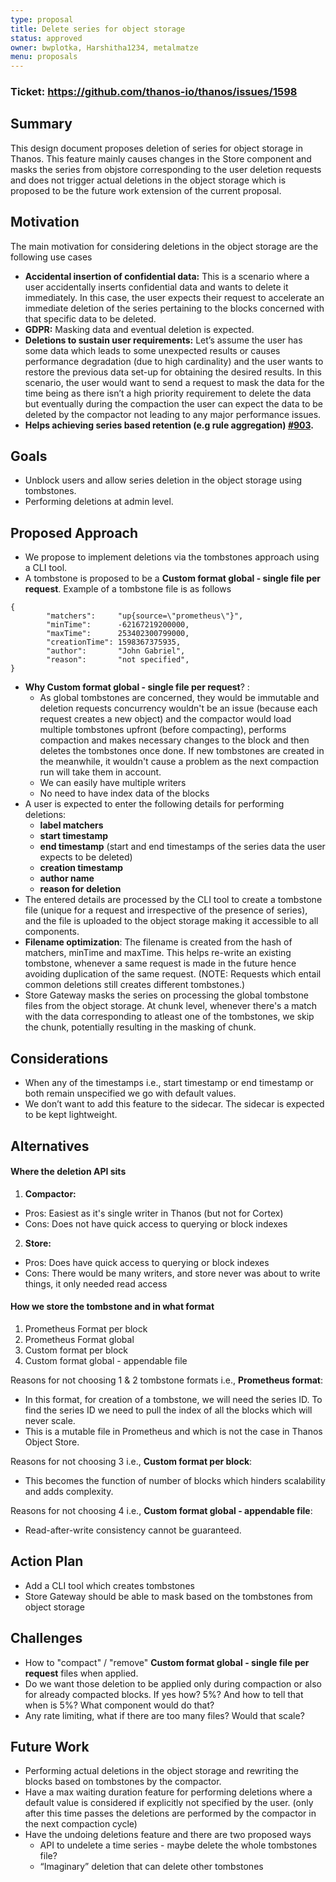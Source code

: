 ```yaml
---
type: proposal
title: Delete series for object storage
status: approved
owner: bwplotka, Harshitha1234, metalmatze
menu: proposals
---
```


### Ticket: https://github.com/thanos-io/thanos/issues/1598

## Summary

This design document proposes deletion of series for object storage in Thanos. This feature mainly causes changes in the Store component and masks the series from objstore corresponding to the user deletion requests and does not trigger actual deletions in the object storage which is proposed to be the future work extension of the current proposal.

## Motivation

The main motivation for considering deletions in the object storage are the following use cases

* **Accidental insertion of confidential data:** This is a scenario where a user accidentally inserts confidential data and wants to delete it immediately. In this case, the user expects their request to accelerate an immediate deletion of the series pertaining to the blocks concerned with that specific data to be deleted.
* **GDPR:** Masking data and eventual deletion is expected.
* **Deletions to sustain user requirements:** Let’s assume the user has some data which leads to some unexpected results or causes performance degradation (due to high cardinality) and the user wants to restore the previous data set-up for obtaining the desired results. In this scenario, the user would want to send a request to mask the data for the time being as there isn’t a high priority requirement to delete the data but eventually during the compaction the user can expect the data to be deleted by the compactor not leading to any major performance issues.
* **Helps achieving series based retention (e.g rule aggregation) [#903](https://github.com/thanos-io/thanos/issues/903).**

## Goals

* Unblock users and allow series deletion in the object storage using tombstones.
* Performing deletions at admin level.

## Proposed Approach

* We propose to implement deletions via the tombstones approach using a CLI tool.
* A tombstone is proposed to be a **Custom format global - single file per request**. Example of a tombstone file is as follows

```
{
		"matchers":     "up{source=\"prometheus\"}",
		"minTime":      -62167219200000,
		"maxTime":      253402300799000,
		"creationTime": 1598367375935,
		"author":       "John Gabriel",
		"reason":       "not specified",
}
```

* **Why Custom format global - single file per request**? :
  * As global tombstones are concerned, they would be immutable and deletion requests concurrency wouldn't be an issue (because each request creates a new object) and the compactor would load multiple tombstones upfront (before compacting), performs compaction and makes necessary changes to the block and then deletes the tombstones once done. If new tombstones are created in the meanwhile, it wouldn't cause a problem as the next compaction run will take them in account.
  * We can easily have multiple writers
  * No need to have index data of the blocks
* A user is expected to enter the following details for performing deletions:
  * **label matchers**
  * **start timestamp**
  * **end timestamp** (start and end timestamps of the series data the user expects to be deleted)
  * **creation timestamp**
  * **author name**
  * **reason for deletion**
* The entered details are processed by the CLI tool to create a tombstone file (unique for a request and irrespective of the presence of series), and the file is uploaded to the object storage making it accessible to all components.
* **Filename optimization**: The filename is created from the hash of matchers, minTime and maxTime. This helps re-write an existing tombstone, whenever a same request is made in the future hence avoiding duplication of the same request. (NOTE: Requests which entail common deletions still creates different tombstones.)
* Store Gateway masks the series on processing the global tombstone files from the object storage. At chunk level, whenever there's a match with the data corresponding to atleast one of the tombstones, we skip the chunk, potentially resulting in the masking of chunk.

## Considerations

* When any of the timestamps i.e., start timestamp or end timestamp or both remain unspecified we go with default values.
* We don’t want to add this feature to the sidecar. The sidecar is expected to be kept lightweight.

## Alternatives

#### Where the deletion API sits

1. **Compactor:**
* Pros: Easiest as it's single writer in Thanos (but not for Cortex)
* Cons: Does not have quick access to querying or block indexes
2. **Store:**
* Pros: Does have quick access to querying or block indexes
* Cons: There would be many writers, and store never was about to write things, it only needed read access

#### How we store the tombstone and in what format

1. Prometheus Format per block
2. Prometheus Format global
3. Custom format per block
4. Custom format global - appendable file

Reasons for not choosing 1 & 2 tombstone formats i.e., **Prometheus format**:
* In this format, for creation of a tombstone, we will need the series ID. To find the series ID we need to pull the index of all the blocks which will never scale.
* This is a mutable file in Prometheus and which is not the case in Thanos Object Store.

Reasons for not choosing 3 i.e., **Custom format per block**:
* This becomes the function of number of blocks which hinders scalability and adds complexity.

Reasons for not choosing 4 i.e., **Custom format global - appendable file**:
* Read-after-write consistency cannot be guaranteed.

## Action Plan

* Add a CLI tool which creates tombstones
* Store Gateway should be able to mask based on the tombstones from object storage

## Challenges

* How to "compact" / "remove" **Custom format global - single file per request** files when applied.
* Do we want those deletion to be applied only during compaction or also for already compacted blocks. If yes how? 5%? And how to tell that when is 5%? What component would do that?
* Any rate limiting, what if there are too many files? Would that scale?

## Future Work

* Performing actual deletions in the object storage and rewriting the blocks based on tombstones by the compactor.
* Have a max waiting duration feature for performing deletions where a default value is considered if explicitly not specified by the user. (only after this time passes the deletions are performed by the compactor in the next compaction cycle)
* Have the undoing deletions feature and there are two proposed ways
  * API to undelete a time series - maybe delete the whole tombstones file?
  * “Imaginary” deletion that can delete other tombstones
